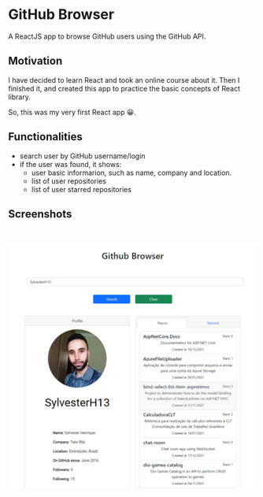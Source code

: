 # GitHub Browser

A ReactJS app to browse GitHub users using the GitHub API.

## Motivation

I have decided to learn React and took an online course about it. Then I finished it, and created this app to practice the basic concepts of React library.

So, this was my very first React app 😀.

## Functionalities

- search user by GitHub username/login
- if the user was found, it shows:
    - user basic informarion, such as name, company and location.
    - list of user repositories
    - list of user starred repositories

## Screenshots

&nbsp;

![](./screenshots/github-browser-screenshot-1.png)
